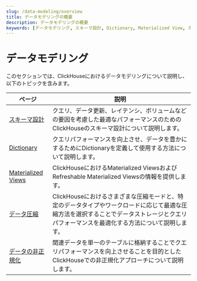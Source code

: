 ```yaml
---
slug: /data-modeling/overview
title: データモデリングの概要
description: データモデリングの概要
keywords: [データモデリング, スキーマ設計, Dictionary, Materialized View, データ圧縮, データの非正規化]
---
```



# データモデリング 

このセクションでは、ClickHouseにおけるデータモデリングについて説明し、以下のトピックを含みます。

| ページ                                                              | 説明                                                                                                                                                                                         |
|-------------------------------------------------------------------|----------------------------------------------------------------------------------------------------------------------------------------------------------------------------------------------|
| [スキーマ設計](/data-modeling/schema-design)                       | クエリ、データ更新、レイテンシ、ボリュームなどの要因を考慮した最適なパフォーマンスのためのClickHouseのスキーマ設計について説明します。                                                        |
| [Dictionary](/dictionary)                                         | クエリパフォーマンスを向上させ、データを豊かにするためにDictionaryを定義して使用する方法について説明します。                                                                               |
| [Materialized Views](/materialized-views)                         | ClickHouseにおけるMaterialized ViewsおよびRefreshable Materialized Viewsの情報を提供します。                                                                                                  |
| [データ圧縮](/data-compression/compression-in-clickhouse)         | ClickHouseにおけるさまざまな圧縮モードと、特定のデータタイプやワークロードに応じて最適な圧縮方法を選択することでデータストレージとクエリパフォーマンスを最適化する方法について説明します。                     |
| [データの非正規化](/data-modeling/denormalization)                | 関連データを単一のテーブルに格納することでクエリパフォーマンスを向上させることを目的としたClickHouseでの非正規化アプローチについて説明します。                                                     |
